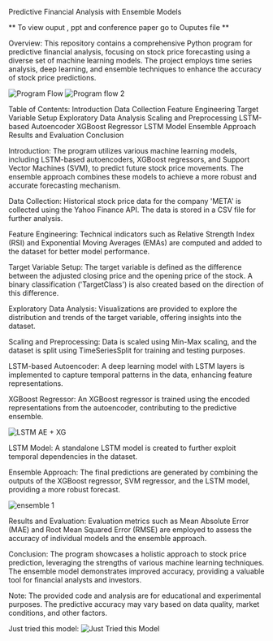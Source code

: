 Predictive Financial Analysis with Ensemble Models

** To view ouput , ppt and conference paper go to Ouputes file **

Overview:
This repository contains a comprehensive Python program for predictive financial analysis, focusing on stock price forecasting using a diverse set of machine learning models. The project employs time series analysis, deep learning, and ensemble techniques to enhance the accuracy of stock price predictions.


![Program Flow](https://github.com/AdhvikVithun/Stock-Target-Movement/assets/148479685/e38f26f6-eedb-46c9-8bf5-df8fee1a3ca3)
![Program flow 2](https://github.com/AdhvikVithun/Stock-Target-Movement/assets/148479685/0ee70b67-71df-416a-8f90-b15dd668aabb)


Table of Contents:
Introduction
Data Collection
Feature Engineering
Target Variable Setup
Exploratory Data Analysis
Scaling and Preprocessing
LSTM-based Autoencoder
XGBoost Regressor
LSTM Model
Ensemble Approach
Results and Evaluation
Conclusion


Introduction:
The program utilizes various machine learning models, including LSTM-based autoencoders, XGBoost regressors, and Support Vector Machines (SVM), to predict future stock price movements. The ensemble approach combines these models to achieve a more robust and accurate forecasting mechanism.

Data Collection:
Historical stock price data for the company 'META' is collected using the Yahoo Finance API. The data is stored in a CSV file for further analysis.

Feature Engineering:
Technical indicators such as Relative Strength Index (RSI) and Exponential Moving Averages (EMAs) are computed and added to the dataset for better model performance.

Target Variable Setup:
The target variable is defined as the difference between the adjusted closing price and the opening price of the stock. A binary classification ('TargetClass') is also created based on the direction of this difference.

Exploratory Data Analysis:
Visualizations are provided to explore the distribution and trends of the target variable, offering insights into the dataset.

Scaling and Preprocessing:
Data is scaled using Min-Max scaling, and the dataset is split using TimeSeriesSplit for training and testing purposes.

LSTM-based Autoencoder:
A deep learning model with LSTM layers is implemented to capture temporal patterns in the data, enhancing feature representations.

XGBoost Regressor:
An XGBoost regressor is trained using the encoded representations from the autoencoder, contributing to the predictive ensemble.

![LSTM AE + XG](https://github.com/AdhvikVithun/Stock-Target-Movement/assets/148479685/8fd74c04-7b8f-49fc-9cbd-8399d0081cf2)

LSTM Model:
A standalone LSTM model is created to further exploit temporal dependencies in the dataset.

Ensemble Approach:
The final predictions are generated by combining the outputs of the XGBoost regressor, SVM regressor, and the LSTM model, providing a more robust forecast.

![ensemble 1](https://github.com/AdhvikVithun/Stock-Target-Movement/assets/148479685/633d62a2-c7b9-476f-af24-8eba0c61caa9)

Results and Evaluation:
Evaluation metrics such as Mean Absolute Error (MAE) and Root Mean Squared Error (RMSE) are employed to assess the accuracy of individual models and the ensemble approach.

Conclusion:
The program showcases a holistic approach to stock price prediction, leveraging the strengths of various machine learning techniques. The ensemble model demonstrates improved accuracy, providing a valuable tool for financial analysts and investors.

Note: The provided code and analysis are for educational and experimental purposes. The predictive accuracy may vary based on data quality, market conditions, and other factors.



Just tried this model:
![Just Tried this Model](https://github.com/AdhvikVithun/Stock-Target-Movement/assets/148479685/a073a298-aedc-4e66-8225-854baa041e27)

